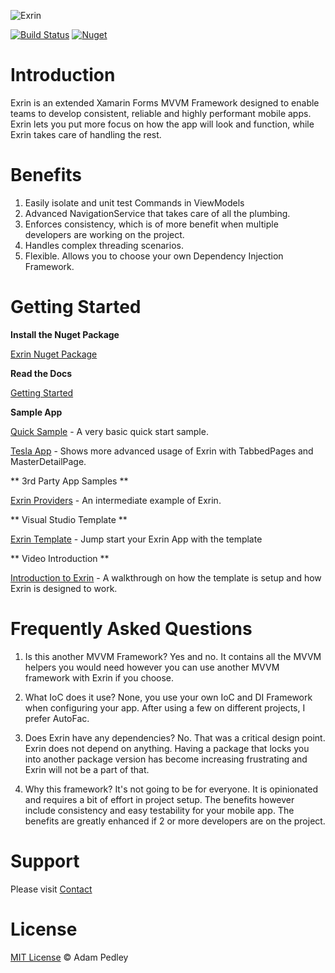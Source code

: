 ﻿
![Exrin](https://exrin.net/wp-content/uploads/2016/03/exrin_128.png)

[![Build Status](https://travis-ci.org/exrin/Exrin.svg?branch=master)](https://travis-ci.org/exrin/Exrin)
[![Nuget](https://img.shields.io/nuget/v/Exrin.svg?style=flat-square)](https://www.nuget.org/packages/Exrin) 

# Introduction

Exrin is an extended Xamarin Forms MVVM Framework designed to enable teams to develop consistent, reliable and highly performant mobile apps. Exrin lets you put more focus on how the app will look and function, while Exrin takes care of handling the rest.

# Benefits

1. Easily isolate and unit test Commands in ViewModels
2. Advanced NavigationService that takes care of all the plumbing.
3. Enforces consistency, which is of more benefit when multiple developers are working on the project.
4. Handles complex threading scenarios.
5. Flexible. Allows you to choose your own Dependency Injection Framework.

# Getting Started

**Install the Nuget Package**

[Exrin Nuget Package](https://www.nuget.org/packages/Exrin/)

**Read the Docs**

[Getting Started](http://docs.exrin.net/)

**Sample App**

[Quick Sample](https://github.com/exrin/ExrinSample) - A very basic quick start sample.

[Tesla App](https://github.com/adamped/Tesla-Mobile-App) - Shows more advanced usage of Exrin with TabbedPages and MasterDetailPage.

** 3rd Party App Samples **

[Exrin Providers](https://github.com/maximrub/ExrinProviders) - An intermediate example of Exrin.

** Visual Studio Template **

[Exrin Template](https://marketplace.visualstudio.com/items?itemName=AdamPedley.ExrinTemplate) - Jump start your Exrin App with the template

** Video Introduction **

[Introduction to Exrin](https://www.youtube.com/watch?v=VCmetoNpL4M) - A walkthrough on how the template is setup and how Exrin is designed to work.

# Frequently Asked Questions

1. Is this another MVVM Framework?
Yes and no. It contains all the MVVM helpers you would need however you can use another MVVM framework with Exrin if you choose.

2. What IoC does it use?
None, you use your own IoC and DI Framework when configuring your app. After using a few on different projects, I prefer AutoFac.

3. Does Exrin have any dependencies?
No. That was a critical design point. Exrin does not depend on anything. Having a package that locks you into another package version has become increasing frustrating and Exrin will not be a part of that.

4. Why this framework?
It's not going to be for everyone. It is opinionated and requires a bit of effort in project setup. The benefits however include consistency and easy testability for your mobile app. The benefits are greatly enhanced if 2 or more developers are on the project.

# Support

Please visit [Contact](http://xamarinhelp.com/contact/)

# License

[MIT License](https://github.com/adamped/exrin/blob/master/LICENSE) © Adam Pedley

